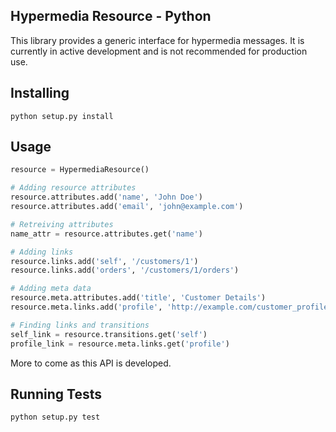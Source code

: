 Hypermedia Resource - Python
----------------------------

This library provides a generic interface for hypermedia messages. It is currently in active development and is not recommended for production use. 

## Installing

```
python setup.py install
```

## Usage

```python
resource = HypermediaResource()

# Adding resource attributes
resource.attributes.add('name', 'John Doe')
resource.attributes.add('email', 'john@example.com')

# Retreiving attributes
name_attr = resource.attributes.get('name')

# Adding links
resource.links.add('self', '/customers/1')
resource.links.add('orders', '/customers/1/orders')

# Adding meta data
resource.meta.attributes.add('title', 'Customer Details')
resource.meta.links.add('profile', 'http://example.com/customer_profile')

# Finding links and transitions
self_link = resource.transitions.get('self')
profile_link = resource.meta.links.get('profile')
```

More to come as this API is developed.

## Running Tests

```script
python setup.py test
```